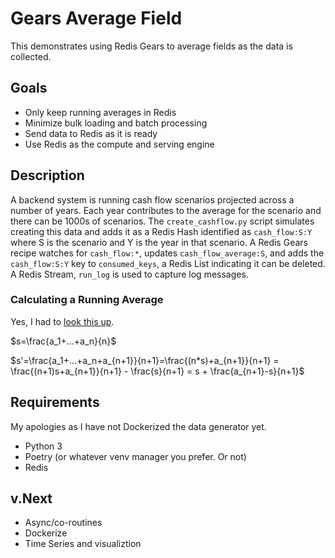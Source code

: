 # Gears Average Field

This demonstrates using Redis Gears to average fields as the data is collected.

## Goals

* Only keep running averages in Redis
* Minimize bulk loading and batch processing
* Send data to Redis as it is ready
* Use Redis as the compute and serving engine

## Description

A backend system is running cash flow scenarios projected across a number of
years. Each year contributes to the average for the scenario and there can be
1000s of scenarios. The `create_cashflow.py` script simulates creating this data
and adds it as a Redis Hash identified as `cash_flow:S:Y` where S is the
scenario and Y is the year in that scenario. A Redis Gears recipe watches for
`cash_flow:*`, updates `cash_flow_average:S`, and adds the
`cash_flow:S:Y` key to `consumed_keys`, a Redis List indicating it can be deleted.
A Redis Stream, `run_log` is used to capture log messages.

### Calculating a Running Average

Yes, I had to [look this up](https://math.stackexchange.com/questions/22348/how-to-add-and-subtract-values-from-an-average).

$s=\frac{a_1+...+a_n}{n}$

$s'=\frac{a_1+...+a_n+a_{n+1}}{n+1}=\frac{(n*s)+a_{n+1}}{n+1} = \frac{(n+1)s+a_{n+1}}{n+1} - \frac{s}{n+1} = s + \frac{a_{n+1}-s}{n+1}$

## Requirements

My apologies as I have not Dockerized the data generator yet.

* Python 3
* Poetry (or whatever venv manager you prefer. Or not)
* Redis

## v.Next

* Async/co-routines
* Dockerize
* Time Series and visualiztion
